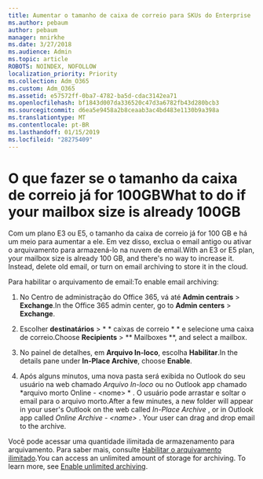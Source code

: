 ```yaml
---
title: Aumentar o tamanho de caixa de correio para SKUs do Enterprise
ms.author: pebaum
author: pebaum
manager: mnirkhe
ms.date: 3/27/2018
ms.audience: Admin
ms.topic: article
ROBOTS: NOINDEX, NOFOLLOW
localization_priority: Priority
ms.collection: Adm_O365
ms.custom: Adm_O365
ms.assetid: e57572ff-0ba7-4782-ba5d-cdac3142ea71
ms.openlocfilehash: bf1843d007da336520c47d3a6782fb43d280bcb3
ms.sourcegitcommit: d6ea5e9458a2b8ceaab3ac4bd483e1130b9a398a
ms.translationtype: MT
ms.contentlocale: pt-BR
ms.lasthandoff: 01/15/2019
ms.locfileid: "28275409"
---
```

# <a name="what-to-do-if-your-mailbox-size-is-already-100gb"></a><span data-ttu-id="43e50-102">O que fazer se o tamanho da caixa de correio já for 100GB</span><span class="sxs-lookup"><span data-stu-id="43e50-102">What to do if your mailbox size is already 100GB</span></span>

<span data-ttu-id="43e50-p101">Com um plano E3 ou E5, o tamanho da caixa de correio já for 100 GB e há um meio para aumentar a ele. Em vez disso, exclua o email antigo ou ativar o arquivamento para armazená-lo na nuvem de email.</span><span class="sxs-lookup"><span data-stu-id="43e50-p101">With an E3 or E5 plan, your mailbox size is already 100 GB, and there's no way to increase it. Instead, delete old email, or turn on email archiving to store it in the cloud.</span></span> 
  
<span data-ttu-id="43e50-105">Para habilitar o arquivamento de email:</span><span class="sxs-lookup"><span data-stu-id="43e50-105">To enable email archiving:</span></span>
  
1. <span data-ttu-id="43e50-106">No Centro de administração do Office 365, vá até **Admin centrais** \> **Exchange**.</span><span class="sxs-lookup"><span data-stu-id="43e50-106">In the Office 365 admin center, go to **Admin centers** \> **Exchange**.</span></span> 
    
2. <span data-ttu-id="43e50-107">Escolher **destinatários** \> \* \* caixas de correio \* \* e selecione uma caixa de correio.</span><span class="sxs-lookup"><span data-stu-id="43e50-107">Choose **Recipients** \> \*\* Mailboxes \*\*, and select a mailbox.</span></span> 
    
3. <span data-ttu-id="43e50-108">No painel de detalhes, em **Arquivo In-loco**, escolha **Habilitar**.</span><span class="sxs-lookup"><span data-stu-id="43e50-108">In the details pane under **In-Place Archive**, choose **Enable**.</span></span> 
    
4. <span data-ttu-id="43e50-p102">Após alguns minutos, uma nova pasta será exibida no Outlook do seu usuário na web chamado *Arquivo In-loco* ou no Outlook app chamado \*arquivo morto Online - \<nome\> \* . O usuário pode arrastar e soltar o email para o arquivo morto.</span><span class="sxs-lookup"><span data-stu-id="43e50-p102">After a few minutes, a new folder will appear in your user's Outlook on the web called  *In-Place Archive*  , or in Outlook app called  *Online Archive - \<name\>*  . Your user can drag and drop email to the archive.</span></span> 
    
<span data-ttu-id="43e50-p103">Você pode acessar uma quantidade ilimitada de armazenamento para arquivamento. Para saber mais, consulte [Habilitar o arquivamento ilimitado](https://support.office.com/en-us/article/enable-unlimited-archiving-in-office-365-admin-help-e2a789f2-9962-4960-9fd4-a00aa063559e).</span><span class="sxs-lookup"><span data-stu-id="43e50-p103">You can access an unlimited amount of storage for archiving. To learn more, see [Enable unlimited archiving](https://support.office.com/en-us/article/enable-unlimited-archiving-in-office-365-admin-help-e2a789f2-9962-4960-9fd4-a00aa063559e).</span></span>
  

